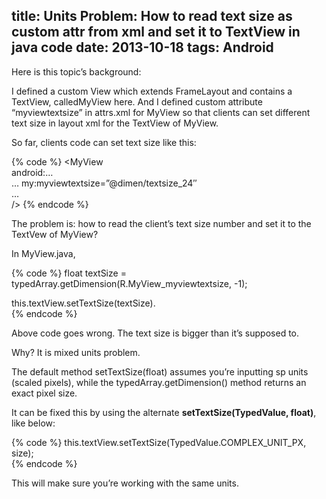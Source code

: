 title: Units Problem: How to read text size as custom attr from xml and set it to TextView in java code
date: 2013-10-18
tags: Android
---
Here is this topic’s background:

I defined a custom View which extends FrameLayout and contains a TextView, calledMyView here. And I defined custom attribute “myviewtextsize” in attrs.xml for MyView so that clients can set different text size in layout xml for the TextView of MyView.

So far, clients code can set text size like this:

{% code %}
<MyView  
     android:…  
     …
     my:myviewtextsize=”@dimen/textsize_24″  
     …  
/> 
{% endcode %}

The problem is: how to read the client’s text size number and set it to the TextVew of MyView?

In MyView.java,

{% code %}
float textSize = typedArray.getDimension(R.MyView_myviewtextsize, -1);  
  
this.textView.setTextSize(textSize).  
{% endcode %}

Above code goes wrong. The text size is bigger than it’s supposed to.

Why? It is mixed units problem.

The default method setTextSize(float) assumes you’re inputting sp units (scaled pixels), while the typedArray.getDimension() method returns an exact pixel size.

It can be fixed this by using the alternate <b>setTextSize(TypedValue, float)</b>, like below:
 
{% code %}
this.textView.setTextSize(TypedValue.COMPLEX_UNIT_PX, size);  
{% endcode %}

This will make sure you’re working with the same units.


<!-- more -->

